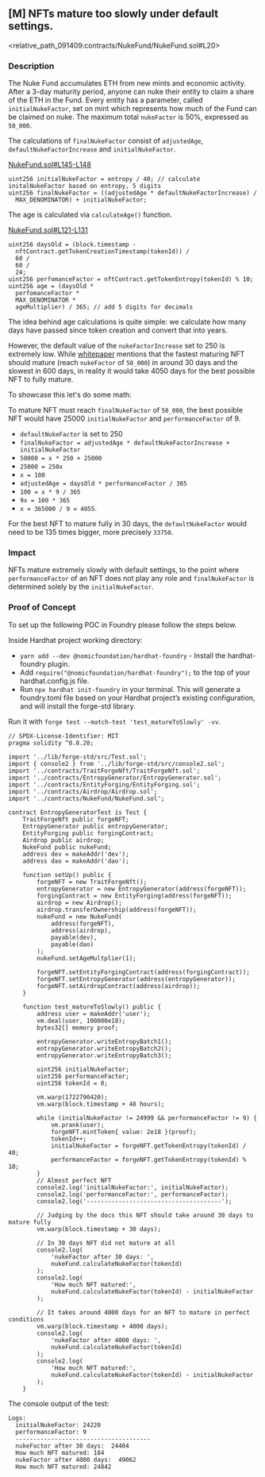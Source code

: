 ## [M] NFTs mature too slowly under default settings.

<relative_path_091409:contracts/NukeFund/NukeFund.sol#L20>

### Description

The Nuke Fund accumulates ETH from new mints and economic activity. After a 3-day maturity period, anyone can nuke their entity to claim a share of the ETH in the Fund. Every entity has a parameter, called `initialNukeFactor`, set on mint which represents how much of the Fund can be claimed on nuke. The maximum total `nukeFactor` is 50%, expressed as `50_000`.

The calculations of `finalNukeFactor` consist of `adjustedAge`, `defaultNukeFactorIncrease` and `initialNukeFactor`.

[NukeFund.sol#L145-L148](relative_path_091409:contracts/NukeFund/NukeFund.sol#L145-L148)

```solidity
uint256 initialNukeFactor = entropy / 40; // calculate initalNukeFactor based on entropy, 5 digits
uint256 finalNukeFactor = ((adjustedAge * defaultNukeFactorIncrease) /
  MAX_DENOMINATOR) + initialNukeFactor;
```

The age is calculated via `calculateAge()` function.

[NukeFund.sol#L121-L131](relative_path_091409:contracts/NukeFund/NukeFund.sol#L121-L131)

```solidity
uint256 daysOld = (block.timestamp -
  nftContract.getTokenCreationTimestamp(tokenId)) /
  60 /
  60 /
  24;
uint256 perfomanceFactor = nftContract.getTokenEntropy(tokenId) % 10;
uint256 age = (daysOld *
  perfomanceFactor *
  MAX_DENOMINATOR *
  ageMultiplier) / 365; // add 5 digits for decimals
```

The idea behind age calculations is quite simple: we calculate how many days have passed since token creation and convert that into years.

However, the default value of the `nukeFactorIncrease` set to 250 is extremely low. While [whitepaper](https://docs.google.com/document/d/1pihtkKyyxobFWdaNU4YfAy56Q7WIMbFJjSHUAfRm6BA) mentions that the fastest maturing NFT should mature (reach `nukeFactor` of `50_000`) in around 30 days and the slowest in 600 days, in reality it would take 4050 days for the best possible NFT to fully mature.

To showcase this let's do some math:

To mature NFT must reach `finalNukeFactor` of `50_000`, the best possible NFT would have 25000 `initialNukeFactor` and `performanceFactor` of 9.

- `defaultNukeFactor` is set to 250
- `finalNukeFactor = adjustedAge * defaultNukeFactorIncrease + initialNukeFactor`
- `50000 = x * 250 + 25000`
- `25000 = 250x`
- `x = 100`
- `adjustedAge = daysOld * performanceFactor / 365`
- `100 = x * 9 / 365`
- `9x = 100 * 365`
- `x = 365000 / 9 = 4055`.

For the best NFT to mature fully in 30 days, the `defaultNukeFactor` would need to be 135 times bigger, more precisely `33750`.

### Impact

NFTs mature extremely slowly with default settings, to the point where `performanceFactor` of an NFT does not play any role and `finalNukeFactor` is determined solely by the `initialNukeFactor`.

### Proof of Concept

To set up the following POC in Foundry please follow the steps below.

Inside Hardhat project working directory:
- `yarn add --dev @nomicfoundation/hardhat-foundry` - Install the hardhat-foundry plugin.
- Add `require("@nomicfoundation/hardhat-foundry");` to the top of your hardhat.config.js file.
- Run `npx hardhat init-foundry` in your terminal. This will generate a foundry.toml file based on your Hardhat project’s existing configuration, and will install the forge-std library.

Run it with `forge test --match-test 'test_matureToSlowly' -vv`.

```solidity
// SPDX-License-Identifier: MIT
pragma solidity ^0.8.20;

import '../lib/forge-std/src/Test.sol';
import { console2 } from '../lib/forge-std/src/console2.sol';
import '../contracts/TraitForgeNft/TraitForgeNft.sol';
import '../contracts/EntropyGenerator/EntropyGenerator.sol';
import '../contracts/EntityForging/EntityForging.sol';
import '../contracts/Airdrop/Airdrop.sol';
import '../contracts/NukeFund/NukeFund.sol';

contract EntropyGeneratorTest is Test {
    TraitForgeNft public forgeNFT;
    EntropyGenerator public entropyGenerator;
    EntityForging public forgingContract;
    Airdrop public airdrop;
    NukeFund public nukeFund;
    address dev = makeAddr('dev');
    address dao = makeAddr('dao');

    function setUp() public {
        forgeNFT = new TraitForgeNft();
        entropyGenerator = new EntropyGenerator(address(forgeNFT));
        forgingContract = new EntityForging(address(forgeNFT));
        airdrop = new Airdrop();
        airdrop.transferOwnership(address(forgeNFT));
        nukeFund = new NukeFund(
            address(forgeNFT),
            address(airdrop),
            payable(dev),
            payable(dao)
        );
        nukeFund.setAgeMultplier(1);

        forgeNFT.setEntityForgingContract(address(forgingContract));
        forgeNFT.setEntropyGenerator(address(entropyGenerator));
        forgeNFT.setAirdropContract(address(airdrop));
    }

    function test_matureToSlowly() public {
        address user = makeAddr('user');
        vm.deal(user, 100000e18);
        bytes32[] memory proof;

        entropyGenerator.writeEntropyBatch1();
        entropyGenerator.writeEntropyBatch2();
        entropyGenerator.writeEntropyBatch3();

        uint256 initialNukeFactor;
        uint256 performanceFactor;
        uint256 tokenId = 0;

        vm.warp(1722790420);
        vm.warp(block.timestamp + 48 hours);

        while (initialNukeFactor != 24999 && performanceFactor != 9) {
            vm.prank(user);
            forgeNFT.mintToken{ value: 2e18 }(proof);
            tokenId++;
            initialNukeFactor = forgeNFT.getTokenEntropy(tokenId) / 40;
            performanceFactor = forgeNFT.getTokenEntropy(tokenId) % 10;
        }
        // Almost perfect NFT
        console2.log('initialNukeFactor:', initialNukeFactor);
        console2.log('performanceFactor:', performanceFactor);
        console2.log('--------------------------------------');

        // Judging by the docs this NFT should take around 30 days to mature fully
        vm.warp(block.timestamp + 30 days);

        // In 30 days NFT did not mature at all
        console2.log(
            'nukeFactor after 30 days: ',
            nukeFund.calculateNukeFactor(tokenId)
        );
        console2.log(
            'How much NFT matured:',
            nukeFund.calculateNukeFactor(tokenId) - initialNukeFactor
        );

        // It takes around 4000 days for an NFT to mature in perfect conditions
        vm.warp(block.timestamp + 4000 days);
        console2.log(
            'nukeFactor after 4000 days: ',
            nukeFund.calculateNukeFactor(tokenId)
        );
        console2.log(
            'How much NFT matured:',
            nukeFund.calculateNukeFactor(tokenId) - initialNukeFactor
        );
    }
```



The console output of the test:

    Logs:
      initialNukeFactor: 24220
      performanceFactor: 9
      --------------------------------------
      nukeFactor after 30 days:  24404
      How much NFT matured: 184
      nukeFactor after 4000 days:  49062
      How much NFT matured: 24842



